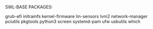 SWL-BASE PACKAGES:

grub-efi
initramfs
kernel-firmware
lm-sensors
lvm2
network-manager
pciutils
pkgtools
python3
screen
systemd-pam
ufw
usbutils
which
